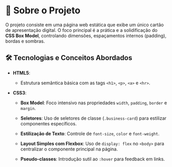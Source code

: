 # 🚀 Sobre o Projeto

O projeto consiste em uma página web estática que exibe um único cartão de apresentação digital. O foco principal é a prática e a solidificação do **CSS Box Model**, controlando dimensões, espaçamentos internos (padding), bordas e sombras.

## 🛠️ Tecnologias e Conceitos Abordados

- **HTML5**:

  - Estrutura semântica básica com as tags `<h1>`, `<p>`, `<a>` e `<hr>`.

- **CSS3**:

  - **Box Model**: Foco intensivo nas propriedades `width`, `padding`, `border` e `margin`.

  - **Seletores**: Uso de seletores de classe (`.business-card`) para estilizar componentes específicos.

  - **Estilização de Texto**: Controle de `font-size`, `color` e `font-weight`.

  - **Layout Simples com Flexbox**: Uso de `display: flex` no `<body>` para centralizar o componente principal na página.

  - **Pseudo-classes**: Introdução sutil ao `:hover` para feedback em links.
